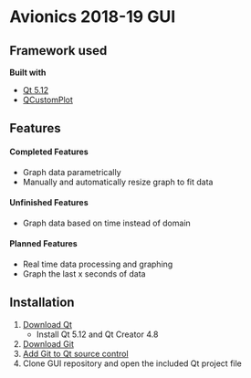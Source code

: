 # Avionics 2018-19 GUI

## Framework used
<b>Built with</b>
- [Qt 5.12](https://www.qt.io/)
- [QCustomPlot](https://www.qcustomplot.com/)

## Features
#### Completed Features
- Graph data parametrically
- Manually and automatically resize graph to fit data
#### Unfinished Features
- Graph data based on time instead of domain
#### Planned Features
- Real time data processing and graphing
- Graph the last x seconds of data

## Installation
1. [Download Qt](https://www.qt.io/download-qt-installer?hsCtaTracking=9f6a2170-a938-42df-a8e2-a9f0b1d6cdce%7C6cb0de4f-9bb5-4778-ab02-bfb62735f3e5)
   - Install Qt 5.12 and Qt Creator 4.8
2. [Download Git](https://git-scm.com/downloads)
3. [Add Git to Qt source control](https://cpb-us-w2.wpmucdn.com/u.osu.edu/dist/7/11881/files/2018/02/QtCreatorGitTutorial-2ahr2m0.pdf)
4. Clone GUI repository and open the included Qt project file
